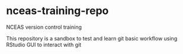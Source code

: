 # nceas-training-repo
NCEAS version control training

This repository is a sandbox to test and learn git basic workflow using RStudio GUI to interact with git
